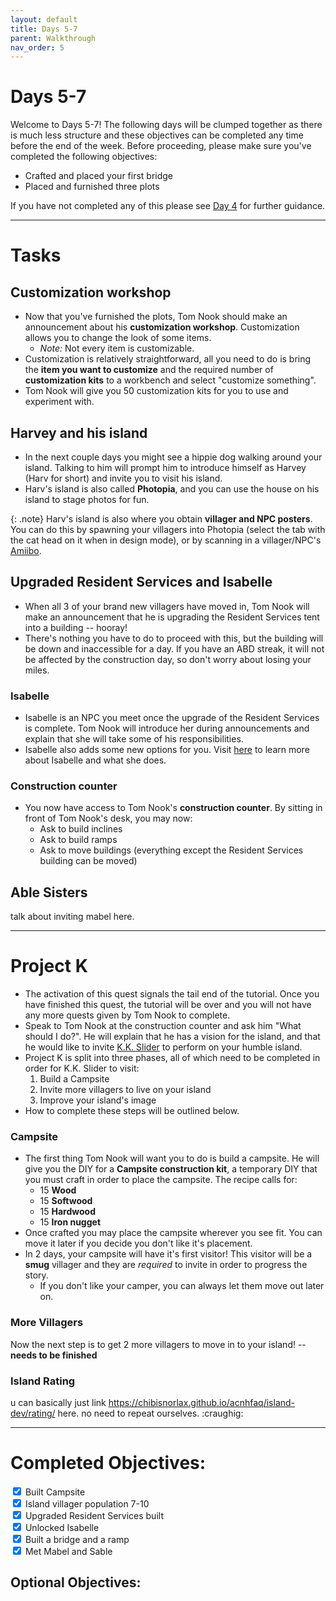 ```yaml
---
layout: default
title: Days 5-7
parent: Walkthrough
nav_order: 5
---
```


# Days 5-7
Welcome to Days 5-7! The following days will be clumped together as there is much less structure and these objectives can be completed any time before the end of the week. Before proceeding, please make sure you've completed the following objectives:
- Crafted and placed your first bridge
- Placed and furnished three plots

If you have not completed any of this please see [Day 4](https://chibisnorlax.github.io/acnhbeginners/walkthrough/day%204/) for further guidance.

* * *
# Tasks
## Customization workshop
- Now that you've furnished the plots, Tom Nook should make an announcement about his **customization workshop**. Customization allows you to change the look of some items.
  - *Note:* Not every item is customizable.
- Customization is relatively straightforward, all you need to do is bring the **item you want to customize** and the required number of **customization kits** to a workbench and select "customize something".
- Tom Nook will give you 50 customization kits for you to use and experiment with.

## Harvey and his island
- In the next couple days you might see a hippie dog walking around your island. Talking to him will prompt him to introduce himself as Harvey (Harv for short) and invite you to visit his island.
- Harv's island is also called **Photopia**, and you can use the house on his island to stage photos for fun.

{: .note}
Harv's island is also where you obtain **villager and NPC posters**. You can do this by spawning your villagers into Photopia (select the tab with the cat head on it when in design mode), or by scanning in a villager/NPC's [Amiibo](https://chibisnorlax.github.io/acnhfaq/villagers/#what-are-amiibos-who-has-an-amiibo).

## Upgraded Resident Services and Isabelle
- When all 3 of your brand new villagers have moved in, Tom Nook will make an announcement that he is upgrading the Resident Services tent into a building -- hooray! 
- There's nothing you have to do to proceed with this, but the building will be down and inaccessible for a day. If you have an ABD streak, it will not be affected by the construction day, so don't worry about losing your miles.

### Isabelle
- Isabelle is an NPC you meet once the upgrade of the Resident Services is complete. Tom Nook will introduce her during announcements and explain that she will take some of his responsibilities.
- Isabelle also adds some new options for you. Visit [here](https://chibisnorlax.github.io/acnhfaq/npc/#isabelle) to learn more about Isabelle and what she does. 

### Construction counter 
- You now have access to Tom Nook's **construction counter**. By sitting in front of Tom Nook's desk, you may now:
  - Ask to build inclines
  - Ask to build ramps
  - Ask to move buildings (everything except the Resident Services building can be moved)

## Able Sisters
talk about inviting mabel here.

* * *
<!-- tentative organization for now. -->
# Project K
- The activation of this quest signals the tail end of the tutorial. Once you have finished this quest, the tutorial will be over and you will not have any more quests given by Tom Nook to complete.
- Speak to Tom Nook at the construction counter and ask him "What should I do?". He will explain that he has a vision for the island, and that he would like to invite [K.K. Slider](https://chibisnorlax.github.io/acnhfaq/npc/#kk-slider) to perform on your humble island.
- Project K is split into three phases, all of which need to be completed in order for K.K. Slider to visit:
  1. Build a Campsite
  2. Invite more villagers to live on your island
  3. Improve your island's image
- How to complete these steps will be outlined below.

### Campsite
- The first thing Tom Nook will want you to do is build a campsite. He will give you the DIY for a **Campsite construction kit**, a temporary DIY that you must craft in order to place the campsite. The recipe calls for:
  - 15 **Wood**
  - 15 **Softwood**
  - 15 **Hardwood**
  - 15 **Iron nugget**
- Once crafted you may place the campsite wherever you see fit. You can move it later if you decide you don't like it's placement.
- In 2 days, your campsite will have it's first visitor! This visitor will be a **smug** villager and they are *required* to invite in order to progress the story.
  - If you don't like your camper, you can always let them move out later on.

### More Villagers
Now the next step is to get 2 more villagers to move in to your island! -- **needs to be finished**

### Island Rating
u can basically just link https://chibisnorlax.github.io/acnhfaq/island-dev/rating/ here. no need to repeat ourselves. :craughig: 

* * *

# Completed Objectives:
<div>
  <input type="checkbox" checked="yes"/>
    <label>Built Campsite</label> <br>
  <input type="checkbox" checked="yes"/>
    <label>Island villager population 7-10</label> <br>
  <input type="checkbox" checked="yes"/>  
    <label>Upgraded Resident Services built</label> <br>
  <input type="checkbox" checked="yes"/>
    <label>Unlocked Isabelle</label> <br>
  <input type="checkbox" checked="yes"/>
    <label>Built a bridge and a ramp</label> <br>
  <input type="checkbox" checked="yes"/>
    <label>Met Mabel and Sable</label> <br>
</div>


## Optional Objectives:
